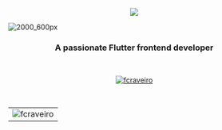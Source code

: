 <p align="center">
  <a href="[https://youtu.be/eL1qPEGEIyQ&t=43s&ab_channel=FCraveiro](https://www.youtube.com/watch?v=eL1qPEGEIyQ&t=43s&ab_channel=FCraveiro)" target="_blank"><img src="internals/img/subtitler-intro-imgur.gif"></a>
</p>


![2000_600px](https://user-images.githubusercontent.com/31604881/155272648-a797ca5b-d9b6-4327-8c32-ae775c7d5bfc.gif)
<br>
<h3 align="center">A passionate Flutter frontend developer</h3>
<br>

<p align="center"> <a href="https://github.com/ryo-ma/github-profile-trophy"><img src="https://github-profile-trophy.vercel.app/?username=fcraveiro&theme=onedark" alt="fcraveiro" /></a> </p>
<br>
<table align="center" border="0" cellpadding="1" cellspacing="1" style="width:650px;">
	<tbody>
		<tr>
			<td><img align="center" src="https://github-readme-streak-stats.herokuapp.com/?user=fcraveiro&" alt="fcraveiro" /></td>
</tr>
	</tbody>
</table>
